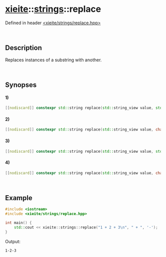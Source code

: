 # [xieite](../../xieite.md)\:\:[strings](../../strings.md)\:\:replace
Defined in header [<xieite/strings/replace.hpp>](../../../include/xieite/strings/replace.hpp)

&nbsp;

## Description
Replaces instances of a substring with another.

&nbsp;

## Synopses
#### 1)
```cpp
[[nodiscard]] constexpr std::string replace(std::string_view value, std::string_view target, std::string_view replacement, std::size_t start = 0) noexcept;
```
#### 2)
```cpp
[[nodiscard]] constexpr std::string replace(std::string_view value, char target, std::string_view replacement, std::size_t start = 0) noexcept;
```
#### 3)
```cpp
[[nodiscard]] constexpr std::string replace(std::string_view value, std::string_view target, char replacement, std::size_t start = 0) noexcept;
```
#### 4)
```cpp
[[nodiscard]] constexpr std::string replace(std::string_view value, char target, char replacement, std::size_t start = 0) noexcept;
```

&nbsp;

## Example
```cpp
#include <iostream>
#include <xieite/strings/replace.hpp>

int main() {
    std::cout << xieite::strings::replace("1 + 2 + 3\n", " + ", '-');
}
```
Output:
```
1-2-3
```
